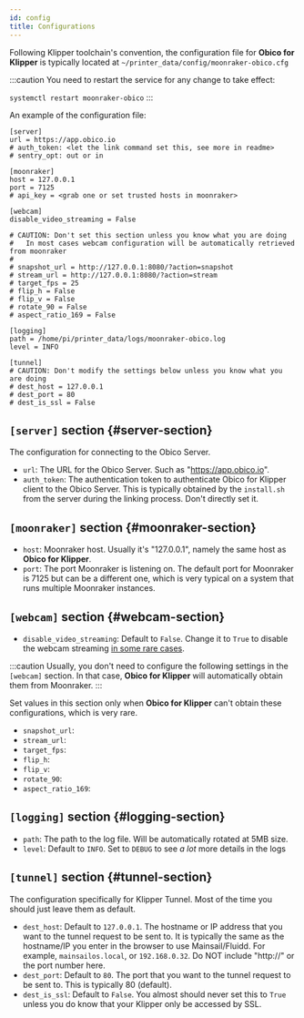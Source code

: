 ```yaml
---
id: config
title: Configurations
---
```


Following Klipper toolchain's convention, the configuration file for **Obico for Klipper** is typically located at `~/printer_data/config/moonraker-obico.cfg`

:::caution
You need to restart the service for any change to take effect:

`systemctl restart moonraker-obico`
:::

An example of the configuration file:

```
[server]
url = https://app.obico.io
# auth_token: <let the link command set this, see more in readme>
# sentry_opt: out or in

[moonraker]
host = 127.0.0.1
port = 7125
# api_key = <grab one or set trusted hosts in moonraker>

[webcam]
disable_video_streaming = False

# CAUTION: Don't set this section unless you know what you are doing
#   In most cases webcam configuration will be automatically retrieved from moonraker
#
# snapshot_url = http://127.0.0.1:8080/?action=snapshot
# stream_url = http://127.0.0.1:8080/?action=stream
# target_fps = 25
# flip_h = False
# flip_v = False
# rotate_90 = False
# aspect_ratio_169 = False

[logging]
path = /home/pi/printer_data/logs/moonraker-obico.log
level = INFO

[tunnel]
# CAUTION: Don't modify the settings below unless you know what you are doing
# dest_host = 127.0.0.1
# dest_port = 80
# dest_is_ssl = False

```

## `[server]` section {#server-section}

The configuration for connecting to the Obico Server.

- `url`: The URL for the Obico Server. Such as "https://app.obico.io".
- `auth_token`: The authentication token to authenticate Obico for Klipper client to the Obico Server. This is typically obtained by the `install.sh` from the server during the linking process. Don't directly set it.

## `[moonraker]` section {#moonraker-section}

- `host`: Moonraker host. Usually it's "127.0.0.1", namely the same host as **Obico for Klipper**.
- `port`: The port Moonraker is listening on. The default port for Moonraker is 7125 but can be a different one, which is very typical on a system that runs multiple Moonraker instances.

## `[webcam]` section {#webcam-section}

- `disable_video_streaming`: Default to `False`. Change it to `True` to disable the webcam streaming [in some rare cases](https://www.obico.io/docs/user-guides/disable-25-fps-streaming/).

:::caution
Usually, you don't need to configure the following settings in the `[webcam]` section. In that case, **Obico for Klipper** will automatically obtain them from Moonraker.
:::

Set values in this section only when **Obico for Klipper** can't obtain these configurations, which is very rare.

- `snapshot_url`:
- `stream_url`:
- `target_fps`:
- `flip_h`:
- `flip_v`:
- `rotate_90`:
- `aspect_ratio_169`:

## `[logging]` section {#logging-section}

- `path`: The path to the log file. Will be automatically rotated at 5MB size.
- `level`: Default to `INFO`. Set to `DEBUG` to see _a lot_ more details in the logs

## `[tunnel]` section {#tunnel-section}

The configuration specifically for Klipper Tunnel. Most of the time you should just leave them as default.

- `dest_host`: Default to `127.0.0.1`. The hostname or IP address that you want to the tunnel request to be sent to. It is typically the same as the hostname/IP you enter in the browser to use Mainsail/Fluidd. For example, `mainsailos.local`, or `192.168.0.32`. Do NOT include "http://" or the port number here.
- `dest_port`: Default to `80`. The port that you want to the tunnel request to be sent to. This is typically 80 (default).
- `dest_is_ssl`: Default to `False`. You almost should never set this to `True` unless you do know that your Klipper only be accessed by SSL.
